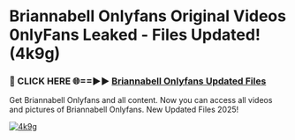 # Briannabell Onlyfans Original Videos 0nlyFans Leaked - Files Updated! (4k9g)

<h3>🔴 CLICK HERE 🌐==►► <a href="https://tinyurl.com/ehrbuxhb" rel="nofollow">Briannabell Onlyfans Updated Files</a></h3>

Get Briannabell Onlyfans and all content. Now you can access all videos and pictures of Briannabell Onlyfans. New Updated Files 2025!

[![4k9g](https://i.imgur.com/lVYEuWS.gif)](https://tinyurl.com/ehrbuxhb)
